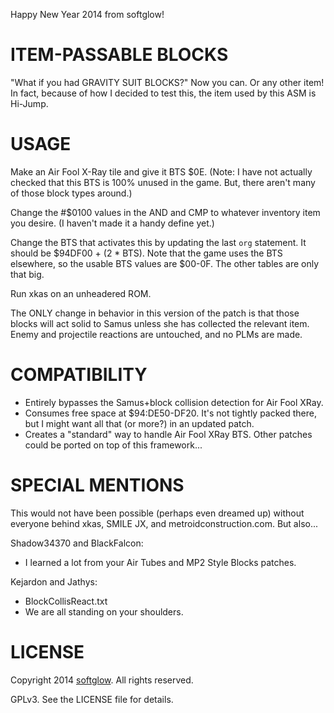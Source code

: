 Happy New Year 2014 from softglow!


ITEM-PASSABLE BLOCKS
====================
"What if you had GRAVITY SUIT BLOCKS?"  Now you can.  Or any other item!
In fact, because of how I decided to test this, the item used by this ASM is
Hi-Jump.


USAGE
=====

Make an Air Fool X-Ray tile and give it BTS $0E.  (Note: I have not actually
checked that this BTS is 100% unused in the game.  But, there aren't many of
those block types around.)

Change the #$0100 values in the AND and CMP to whatever inventory item you
desire.  (I haven't made it a handy define yet.)

Change the BTS that activates this by updating the last `org` statement.  It
should be $94DF00 + (2 * BTS).  Note that the game uses the BTS elsewhere, so
the usable BTS values are $00-0F.  The other tables are only that big.

Run xkas on an unheadered ROM.

The ONLY change in behavior in this version of the patch is that those blocks
will act solid to Samus unless she has collected the relevant item.  Enemy and
projectile reactions are untouched, and no PLMs are made.


COMPATIBILITY
=============

* Entirely bypasses the Samus+block collision detection for Air Fool XRay.
* Consumes free space at $94:DE50-DF20.  It's not tightly packed there, but
  I might want all that (or more?) in an updated patch.
* Creates a "standard" way to handle Air Fool XRay BTS.  Other patches could
  be ported on top of this framework...


SPECIAL MENTIONS
================

This would not have been possible (perhaps even dreamed up) without everyone
behind xkas, SMILE JX, and metroidconstruction.com.  But also...

Shadow34370 and BlackFalcon:

* I learned a lot from your Air Tubes and MP2 Style Blocks patches.

Kejardon and Jathys:

* BlockCollisReact.txt
* We are all standing on your shoulders.


LICENSE
=======

Copyright 2014 [softglow](https://github.com/softglow).  All rights reserved.

GPLv3.  See the LICENSE file for details.
